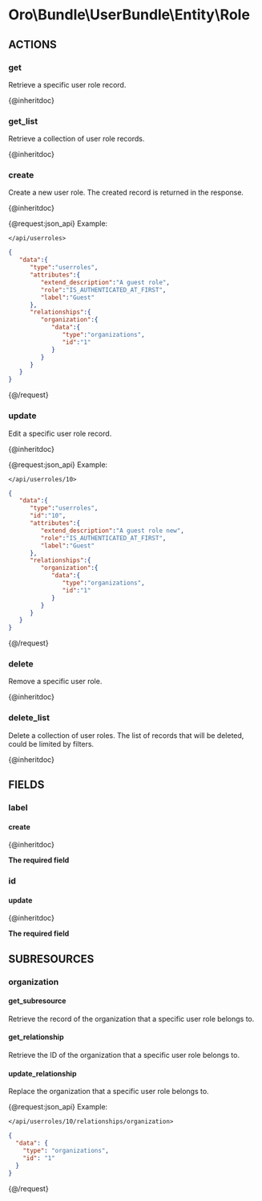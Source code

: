 # Oro\Bundle\UserBundle\Entity\Role

## ACTIONS  

### get

Retrieve a specific user role record.

{@inheritdoc}

### get_list

Retrieve a collection of user role records.

{@inheritdoc}

### create

Create a new user role.
The created record is returned in the response.

{@inheritdoc}

{@request:json_api}
Example:

`</api/userroles>`

```JSON
{  
   "data":{  
      "type":"userroles",
      "attributes":{  
         "extend_description":"A guest role",
         "role":"IS_AUTHENTICATED_AT_FIRST",
         "label":"Guest"
      },
      "relationships":{  
         "organization":{  
            "data":{  
               "type":"organizations",
               "id":"1"
            }
         }
      }
   }
}
```
{@/request}

### update

Edit a specific user role record.

{@inheritdoc}

{@request:json_api}
Example:

`</api/userroles/10>`

```JSON
{  
   "data":{  
      "type":"userroles",
      "id":"10",
      "attributes":{  
         "extend_description":"A guest role new",
         "role":"IS_AUTHENTICATED_AT_FIRST",
         "label":"Guest"
      },
      "relationships":{  
         "organization":{  
            "data":{  
               "type":"organizations",
               "id":"1"
            }
         }
      }
   }
}
```
{@/request}

### delete

Remove a specific user role.

{@inheritdoc}

### delete_list

Delete a collection of user roles.
The list of records that will be deleted, could be limited by filters.

{@inheritdoc}

## FIELDS

### label

#### create

{@inheritdoc}

**The required field**

### id

#### update

{@inheritdoc}

**The required field**

## SUBRESOURCES

### organization

#### get_subresource

Retrieve the record of the organization that a specific user role belongs to.

#### get_relationship

Retrieve the ID of the organization that a specific user role belongs to.

#### update_relationship

Replace the organization that a specific user role belongs to.

{@request:json_api}
Example:

`</api/userroles/10/relationships/organization>`

```JSON
{
  "data": {
    "type": "organizations",
    "id": "1"
  }
}
```
{@/request}
